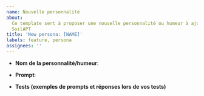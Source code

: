 ```yaml
---
name: Nouvelle personnalité
about:
  Ce template sert à proposer une nouvelle personnalité ou humeur à ajouter à
  SoilAPT
title: 'New persona: [NAME]'
labels: feature, persona
assignees: ''
---
```


- **Nom de la personnalité/humeur**:

- **Prompt**:

- **Tests (exemples de prompts et réponses lors de vos tests)**
